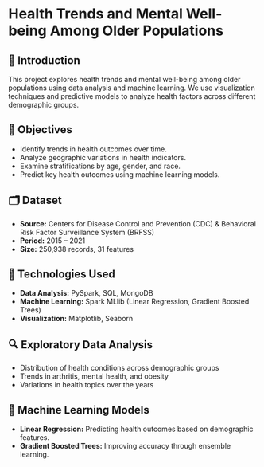 # Health Trends and Mental Well-being Among Older Populations  

## 📌 Introduction  
This project explores health trends and mental well-being among older populations using data analysis and machine learning. We use visualization techniques and predictive models to analyze health factors across different demographic groups.  

## 🎯 Objectives  
- Identify trends in health outcomes over time.  
- Analyze geographic variations in health indicators.  
- Examine stratifications by age, gender, and race.  
- Predict key health outcomes using machine learning models.  

## 🗂 Dataset  
- **Source:** Centers for Disease Control and Prevention (CDC) & Behavioral Risk Factor Surveillance System (BRFSS)  
- **Period:** 2015 – 2021  
- **Size:** 250,938 records, 31 features  

## 🔧 Technologies Used  
- **Data Analysis:** PySpark, SQL, MongoDB  
- **Machine Learning:** Spark MLlib (Linear Regression, Gradient Boosted Trees)  
- **Visualization:** Matplotlib, Seaborn

## 🔍 Exploratory Data Analysis  
- Distribution of health conditions across demographic groups  
- Trends in arthritis, mental health, and obesity  
- Variations in health topics over the years  

## 🤖 Machine Learning Models  
- **Linear Regression:** Predicting health outcomes based on demographic features.  
- **Gradient Boosted Trees:** Improving accuracy through ensemble learning.  

